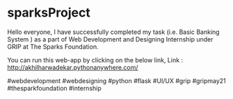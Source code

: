 # sparksProject

Hello everyone,
I have successfully completed my task (i.e. Basic Banking System ) as a part of Web Development and Designing Internship under GRIP at The Sparks Foundation.

You can run this web-app by clicking on the below link,
  Link : http://akhilharwadekar.pythonanywhere.com/

#webdevelopment #webdesigning #python #flask #UI/UX
#grip #gripmay21 #thesparkfoundation #internship
